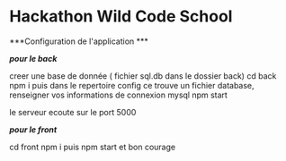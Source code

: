 # Hackathon Wild Code School
***Configuration de l'application ***

***pour le back***

creer une base de donnée ( fichier sql.db dans le dossier back)
cd back 
npm i 
puis dans le repertoire config ce trouve un fichier database, renseigner vos informations de connexion mysql
npm start   

le serveur ecoute sur le port 5000

***pour le front***

cd front
npm i
puis npm start  et bon courage 
